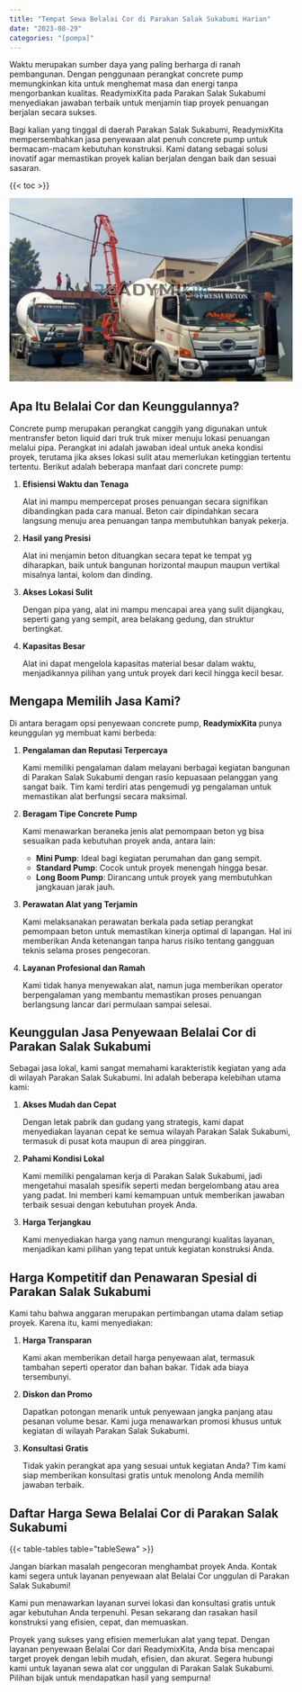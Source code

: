 ```yaml
---
title: "Tempat Sewa Belalai Cor di Parakan Salak Sukabumi Harian"
date: "2023-08-29"
categories: "[pompa]"
---
```


Waktu merupakan sumber daya yang paling berharga di ranah pembangunan. Dengan penggunaan perangkat concrete pump memungkinkan kita untuk menghemat masa dan energi tanpa mengorbankan kualitas. ReadymixKita pada Parakan Salak Sukabumi menyediakan jawaban terbaik untuk menjamin tiap proyek penuangan berjalan secara sukses.

Bagi kalian yang tinggal di daerah Parakan Salak Sukabumi, ReadymixKita mempersembahkan jasa penyewaan alat penuh concrete pump untuk bermacam-macam kebutuhan konstruksi. Kami datang sebagai solusi inovatif agar memastikan proyek kalian berjalan dengan baik dan sesuai sasaran.

{{< toc >}}

![Tempat Sewa Belalai Cor di Parakan Salak Sukabumi Harian](/images/pompa/sewa-pompa-20.jpg)

## Apa Itu Belalai Cor dan Keunggulannya?

Concrete pump merupakan perangkat canggih yang digunakan untuk mentransfer beton liquid dari truk truk mixer menuju lokasi penuangan melalui pipa. Perangkat ini adalah jawaban ideal untuk aneka kondisi proyek, terutama jika akses lokasi sulit atau memerlukan ketinggian tertentu tertentu. Berikut adalah beberapa manfaat dari concrete pump:

1. **Efisiensi Waktu dan Tenaga**

   Alat ini mampu mempercepat proses penuangan secara signifikan dibandingkan pada cara manual. Beton cair dipindahkan secara langsung menuju area penuangan tanpa membutuhkan banyak pekerja.

2. **Hasil yang Presisi**

   Alat ini menjamin beton dituangkan secara tepat ke tempat yg diharapkan, baik untuk bangunan horizontal maupun maupun vertikal misalnya lantai, kolom dan dinding.

3. **Akses Lokasi Sulit**

   Dengan pipa yang, alat ini mampu mencapai area yang sulit dijangkau, seperti gang yang sempit, area belakang gedung, dan struktur bertingkat.

4. **Kapasitas Besar**

   Alat ini dapat mengelola kapasitas material besar dalam waktu, menjadikannya pilihan yang untuk proyek dari kecil hingga kecil besar.

## Mengapa Memilih Jasa Kami?

Di antara beragam opsi penyewaan concrete pump, **ReadymixKita** punya keunggulan yg membuat kami berbeda:

1. **Pengalaman dan Reputasi Terpercaya**

   Kami memiliki pengalaman dalam melayani berbagai kegiatan bangunan di Parakan Salak Sukabumi dengan rasio kepuasaan pelanggan yang sangat baik. Tim kami terdiri atas pengemudi yg pengalaman untuk memastikan alat berfungsi secara maksimal.

2. **Beragam Tipe Concrete Pump**

   Kami menawarkan beraneka jenis alat pemompaan beton yg bisa sesuaikan pada kebutuhan proyek anda, antara lain:
   - **Mini Pump**: Ideal bagi kegiatan perumahan dan gang sempit.
   - **Standard Pump**: Cocok untuk proyek menengah hingga besar.
   - **Long Boom Pump**: Dirancang untuk proyek yang membutuhkan jangkauan jarak jauh.

3. **Perawatan Alat yang Terjamin**

   Kami melaksanakan perawatan berkala pada setiap perangkat pemompaan beton untuk memastikan kinerja optimal di lapangan. Hal ini memberikan Anda ketenangan tanpa harus risiko tentang gangguan teknis selama proses pengecoran.

4. **Layanan Profesional dan Ramah**

   Kami tidak hanya menyewakan alat, namun juga memberikan operator berpengalaman yang membantu memastikan proses penuangan berlangsung lancar dari permulaan sampai selesai.

## Keunggulan Jasa Penyewaan Belalai Cor di Parakan Salak Sukabumi

Sebagai jasa lokal, kami sangat memahami karakteristik kegiatan yang ada di wilayah Parakan Salak Sukabumi. Ini adalah beberapa kelebihan utama kami:

1. **Akses Mudah dan Cepat**

   Dengan letak pabrik dan gudang yang strategis, kami dapat menyediakan layanan cepat ke semua wilayah Parakan Salak Sukabumi, termasuk di pusat kota maupun di area pinggiran.

2. **Pahami Kondisi Lokal**

   Kami memiliki pengalaman kerja di Parakan Salak Sukabumi, jadi mengetahui masalah spesifik seperti medan bergelombang atau area yang padat. Ini memberi kami kemampuan untuk memberikan jawaban terbaik sesuai dengan kebutuhan proyek Anda.

3. **Harga Terjangkau**

   Kami menyediakan harga yang namun mengurangi kualitas layanan, menjadikan kami pilihan yang tepat untuk kegiatan konstruksi Anda.

## Harga Kompetitif dan Penawaran Spesial di Parakan Salak Sukabumi

Kami tahu bahwa anggaran merupakan pertimbangan utama dalam setiap proyek. Karena itu, kami menyediakan:

1. **Harga Transparan**

   Kami akan memberikan detail harga penyewaan alat, termasuk tambahan seperti operator dan bahan bakar. Tidak ada biaya tersembunyi.

2. **Diskon dan Promo**

   Dapatkan potongan menarik untuk penyewaan jangka panjang atau pesanan volume besar. Kami juga menawarkan promosi khusus untuk kegiatan di wilayah Parakan Salak Sukabumi.

3. **Konsultasi Gratis**

   Tidak yakin perangkat apa yang sesuai untuk kegiatan Anda? Tim kami siap memberikan konsultasi gratis untuk menolong Anda memilih jawaban terbaik.

## Daftar Harga Sewa Belalai Cor di Parakan Salak Sukabumi

{{< table-tables table="tableSewa" >}}

Jangan biarkan masalah pengecoran menghambat proyek Anda. Kontak kami segera untuk layanan penyewaan alat Belalai Cor unggulan di Parakan Salak Sukabumi!

Kami pun menawarkan layanan survei lokasi dan konsultasi gratis untuk agar kebutuhan Anda terpenuhi. Pesan sekarang dan rasakan hasil konstruksi yang efisien, cepat, dan memuaskan.

Proyek yang sukses yang efisien memerlukan alat yang tepat. Dengan layanan penyewaan Belalai Cor dari ReadymixKita, Anda bisa mencapai target proyek dengan lebih mudah, efisien, dan akurat. Segera hubungi kami untuk layanan sewa alat cor unggulan di Parakan Salak Sukabumi. Pilihan bijak untuk mendapatkan hasil yang sempurna!